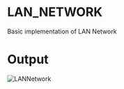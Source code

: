 # LAN_NETWORK
Basic implementation of LAN Network
# Output

![LANNetwork](https://user-images.githubusercontent.com/91388114/167149243-82764b7c-9978-457a-abe7-a6bbf7639819.PNG)
